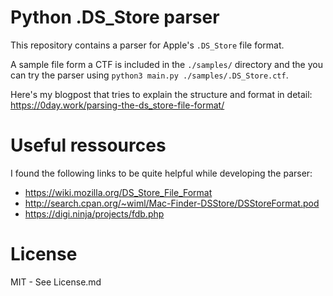 # Python .DS_Store parser

This repository contains a parser for Apple's `.DS_Store` file format. 

A sample file form a CTF is included in the `./samples/` directory and the you can try the parser using `python3 main.py ./samples/.DS_Store.ctf`. 

Here's my blogpost that tries to explain the structure and format in detail:  https://0day.work/parsing-the-ds_store-file-format/

# Useful ressources

I found the following links to be quite helpful while developing the parser:

- https://wiki.mozilla.org/DS_Store_File_Format
- http://search.cpan.org/~wiml/Mac-Finder-DSStore/DSStoreFormat.pod
- https://digi.ninja/projects/fdb.php

# License

MIT - See License.md